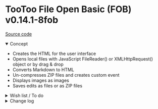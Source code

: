 # TooToo File Open Basic (FOB) v0.14.1-8fob

[Source code]( https://github.com/pushme-pullyou/tootoo14/blob/master/js-14-03/fob-file-open-basic/fob-file-open-basic.js )


<details open >

<summary>Concept</summary>

* Creates the HTML for the user interface
* Opens local files with JavaScript FileReader() or XMLHttpRequest() object or by drag & drop
* Converts Markdown to HTML
* Un-compresses ZIP files and creates custom event
* Displays images as images
* Saves edits as files or as ZIP files

<details>

<summary>Wish list / To do</summary>

* 2019-06-10 ~ Theo ~ Add display PDF files
* 2019-06-10 ~ Theo ~ Add new file capability


</details>

<details>

<summary>Change log</summary>

FOB 0.14.1-8fob

* Add event listeners for zip and json for testing and comment out


### 2019-06-26 ~ Theo

* C - FOB.js: Update parameters
* R - FOB.js: remove not-used commented code
* F - FOB.js: add FOBdivAppStats div to stats output

Dealt with

* 2019-05-17 ~ Add create onload event
* 2019-01-15 ~ Theo ~ file save to file & save to ZIP module

### 2019-06-01 ~ Theo

* F - FOB.js: Add Json decider handler
* F - FOB.js: Add xml handler
* F - FOB.js: Add save to file


### 2019-05-29 ~ Theo

* D - FOB.html: Add load jsZip
* C - FOB: Update readme / description
* F - FOB.js: Add unzip to text

Dealt wih
* 2019-01-15 ~ Theo ~ file open ZIP, select and display contents module

### Previuosly

* 2019-02-07 ~ Simplify: remove content editable / save file - will re-add elsewhere
* 2019-01-15 ~ Add FOB.description variable and text
* 2019-01-15 ~ Add display FOB.description in pop-up and in test file
* 2019-01-14 ~ Add text here and there
* 2019-01-13 ~ Add link to status
* 2019-01-12 ~ Add cookbook HTML test script and read me file

</details>